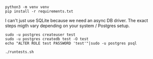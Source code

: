 ```
python3 -m venv venv
pip install -r requirements.txt
```

I can't just use SQLite because we need an async DB driver. The exact steps
migth vary depending on your system / Postgres setup.
```
sudo -u postgres createuser test
sudo -u postgres createdb test -O test
echo "ALTER ROLE test PASSWORD 'test'"|sudo -u postgres psql
```

```
./runtests.sh
```

